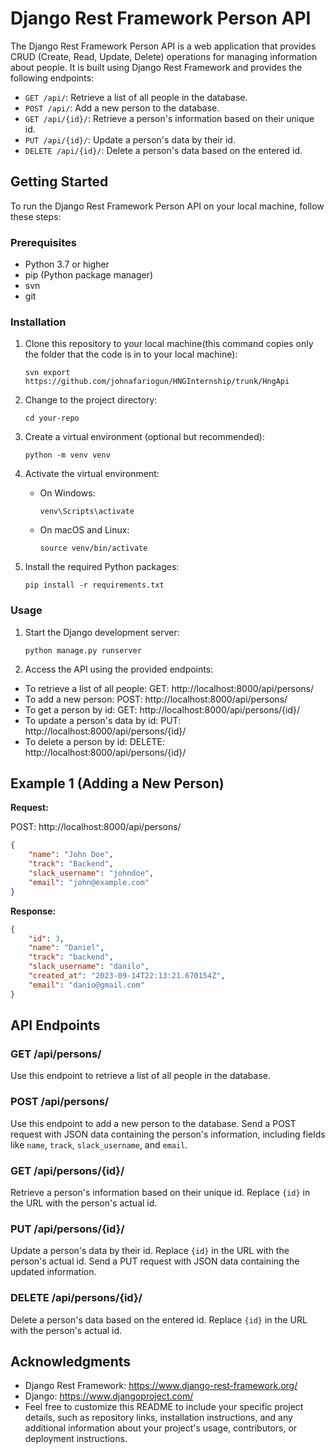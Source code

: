 # Django Rest Framework Person API

The Django Rest Framework Person API is a web application that provides CRUD (Create, Read, Update, Delete) operations for managing information about people. It is built using Django Rest Framework and provides the following endpoints:

- `GET /api/`: Retrieve a list of all people in the database.
- `POST /api/`: Add a new person to the database.
- `GET /api/{id}/`: Retrieve a person's information based on their unique id.
- `PUT /api/{id}/`: Update a person's data by their id.
- `DELETE /api/{id}/`: Delete a person's data based on the entered id.

## Getting Started

To run the Django Rest Framework Person API on your local machine, follow these steps:

### Prerequisites

- Python 3.7 or higher
- pip (Python package manager)
- svn
- git

### Installation

1. Clone this repository to your local machine(this command copies only the folder that the code is in to your local machine):

   ```
   svn export https://github.com/johnafariogun/HNGInternship/trunk/HngApi
   ```

2. Change to the project directory:

    ```
    cd your-repo
    ```

3. Create a virtual environment (optional but recommended):

   ```
   python -m venv venv
   ```

4. Activate the virtual environment:

   - On Windows:

     ```
     venv\Scripts\activate
     ```

   - On macOS and Linux:

     ```
     source venv/bin/activate
     ```

5. Install the required Python packages:

   ```
   pip install -r requirements.txt
   ```

### Usage

1. Start the Django development server:

   ```
   python manage.py runserver
   ```

2. Access the API using the provided endpoints:

- To retrieve a list of all people: GET: http://localhost:8000/api/persons/
- To add a new person: POST: http://localhost:8000/api/persons/
- To get a person by id: GET: http://localhost:8000/api/persons/{id}/
- To update a person's data by id: PUT: http://localhost:8000/api/persons/{id}/
- To delete a person by id: DELETE: http://localhost:8000/api/persons/{id}/

## Example 1 (Adding a New Person)

**Request:**

POST: http://localhost:8000/api/persons/

```json
{
    "name": "John Doe",
    "track": "Backend",
    "slack_username": "johndoe",
    "email": "john@example.com"
}
```

**Response:**

```json
{
    "id": 3,
    "name": "Daniel",
    "track": "backend",
    "slack_username": "danilo",
    "created_at": "2023-09-14T22:13:21.670154Z",
    "email": "danio@gmail.com"
}
```

## API Endpoints

### GET /api/persons/

Use this endpoint to retrieve a list of all people in the database.

### POST /api/persons/

Use this endpoint to add a new person to the database. Send a POST request with JSON data containing the person's information, including fields like `name`, `track`, `slack_username`, and `email`.

### GET /api/persons/{id}/

Retrieve a person's information based on their unique id. Replace `{id}` in the URL with the person's actual id.

### PUT /api/persons/{id}/

Update a person's data by their id. Replace `{id}` in the URL with the person's actual id. Send a PUT request with JSON data containing the updated information.

### DELETE /api/persons/{id}/

Delete a person's data based on the entered id. Replace `{id}` in the URL with the person's actual id.

## Acknowledgments

- Django Rest Framework: https://www.django-rest-framework.org/
- Django: https://www.djangoproject.com/
- Feel free to customize this README to include your specific project details, such as repository links, installation instructions, and any additional information about your project's usage, contributors, or deployment instructions.
```
